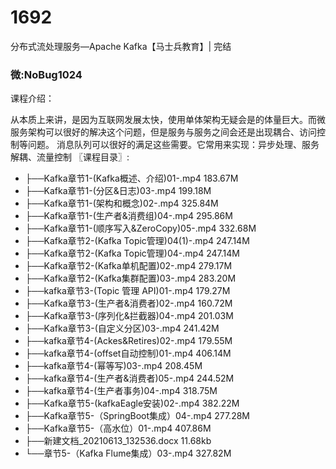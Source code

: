 # 1692
分布式流处理服务—Apache Kafka【马士兵教育】| 完结

### 微:NoBug1024 


课程介绍：

从本质上来讲，是因为互联网发展太快，使用单体架构无疑会是的体量巨大。而微服务架构可以很好的解决这个问题，但是服务与服务之间会还是出现耦合、访问控制等问题。 消息队列可以很好的满足这些需要。它常用来实现：异步处理、服务解耦、流量控制
〖课程目录〗:


- ├──Kafka章节1-(Kafka概述、介绍)01-.mp4  183.67M
- ├──Kafka章节1-(分区&日志)03-.mp4  199.18M
- ├──Kafka章节1-(架构和概念)02-.mp4  325.84M
- ├──Kafka章节1-(生产者&消费组)04-.mp4  295.86M
- ├──Kafka章节1-(顺序写入&ZeroCopy)05-.mp4  332.68M
- ├──Kafka章节2-(Kafka Topic管理)04(1)-.mp4  247.14M
- ├──Kafka章节2-(Kafka Topic管理)04-.mp4  247.14M
- ├──Kafka章节2-(Kafka单机配置)02-.mp4  279.17M
- ├──Kafka章节2-(Kafka集群配置)03-.mp4  283.20M
- ├──kafka章节3-(Topic 管理 API)01-.mp4  179.27M
- ├──Kafka章节3-(生产者&消费者)02-.mp4  160.72M
- ├──Kafka章节3-(序列化&拦截器)04-.mp4  201.03M
- ├──Kafka章节3-(自定义分区)03-.mp4  241.42M
- ├──kafka章节4-(Ackes&Retires)02-.mp4  179.55M
- ├──kafka章节4-(offset自动控制)01-.mp4  406.14M
- ├──kafka章节4-(幂等写)03-.mp4  208.45M
- ├──kafka章节4-(生产者&消费者)05-.mp4  244.52M
- ├──kafka章节4-(生产者事务)04-.mp4  318.75M
- ├──Kafka章节5-(kafkaEagle安装)02-.mp4  382.22M
- ├──Kafka章节5-（SpringBoot集成）04-.mp4  277.28M
- ├──Kafka章节5-（高水位）01-.mp4  407.86M
- ├──新建文档_20210613_132536.docx  11.68kb
- └──章节5-（Kafka Flume集成）03-.mp4  327.82M



